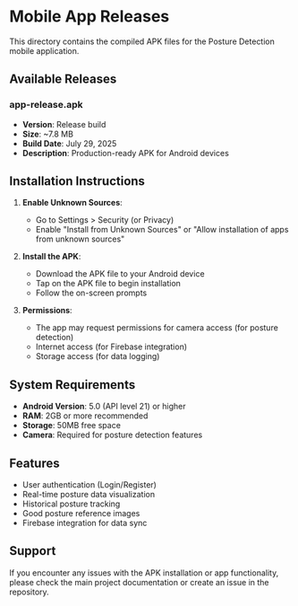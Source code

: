# Mobile App Releases

This directory contains the compiled APK files for the Posture Detection mobile application.

## Available Releases

### app-release.apk
- **Version**: Release build
- **Size**: ~7.8 MB
- **Build Date**: July 29, 2025
- **Description**: Production-ready APK for Android devices

## Installation Instructions

1. **Enable Unknown Sources**: 
   - Go to Settings > Security (or Privacy)
   - Enable "Install from Unknown Sources" or "Allow installation of apps from unknown sources"

2. **Install the APK**:
   - Download the APK file to your Android device
   - Tap on the APK file to begin installation
   - Follow the on-screen prompts

3. **Permissions**:
   - The app may request permissions for camera access (for posture detection)
   - Internet access (for Firebase integration)
   - Storage access (for data logging)

## System Requirements

- **Android Version**: 5.0 (API level 21) or higher
- **RAM**: 2GB or more recommended
- **Storage**: 50MB free space
- **Camera**: Required for posture detection features

## Features

- User authentication (Login/Register)
- Real-time posture data visualization
- Historical posture tracking
- Good posture reference images
- Firebase integration for data sync

## Support

If you encounter any issues with the APK installation or app functionality, please check the main project documentation or create an issue in the repository.
